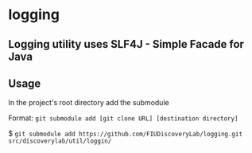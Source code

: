 # logging
## Logging utility uses SLF4J - Simple Facade for Java

## Usage
In the project's root directory add the submodule

Format: `git submodule add [git clone URL] [destination directory]`

$ `git submodule add https://github.com/FIUDiscoveryLab/logging.git src/discoverylab/util/loggin/`
